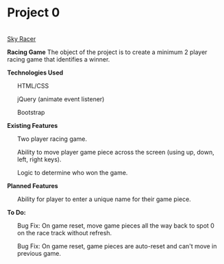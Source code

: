 # Project 0

<br>[Sky Racer](http://quality-controller-commendation-38054.bitballoon.com/)

<p><b>Racing Game</b>
The object of the project is to create a minimum 2 player racing game that identifies a winner.</p>

<p><b> Technologies Used </b></p>

<ul> HTML/CSS</ul>

<ul>jQuery (animate event listener)</ul>

<ul>Bootstrap </ul>

<p><b> Existing Features </b></p>

<ul> Two player racing game.</ul>

<ul> Ability to move player game piece across the screen (using up, down, left, right keys).</ul>

<ul> Logic to determine who won the game.</ul>

<p><b>Planned Features</b></p>

<ul> Ability for player to enter a unique name for their game piece.</ul>

<p><b> To Do: </b>

<ul> Bug Fix: On game reset, move game pieces all the way back to spot 0 on the race track without refresh. </ul>

<ul> Bug Fix: On game reset, game pieces are auto-reset and can't move in previous game. </ul>

</p>




